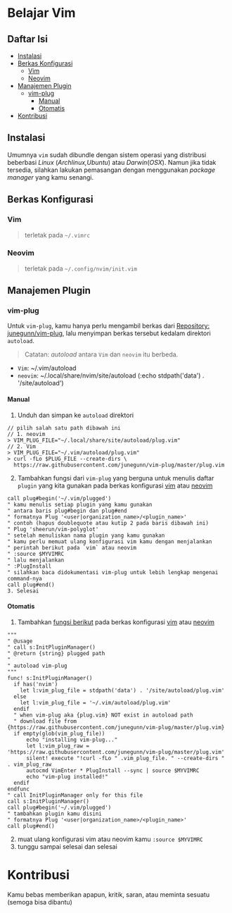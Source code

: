 # Belajar Vim 

## Daftar Isi
<!-- vim-markdown-toc GFM -->

  * [Instalasi](#instalasi)
  * [Berkas Konfigurasi](#berkas-konfigurasi)
    * [Vim](#vim)
    * [Neovim](#neovim)
  * [Manajemen Plugin](#manajemen-plugin)
    * [vim-plug](#vim-plug)
      * [Manual](#manual)
      * [Otomatis](#otomatis)
* [Kontribusi](#kontribusi)

<!-- vim-markdown-toc -->

## Instalasi

Umumnya `vim` sudah dibundle dengan sistem operasi yang distribusi beberbasi _Linux_ (_Archlinux,Ubuntu_) atau _Darwin_(_OSX_). Namun jika tidak tersedia, silahkan lakukan pemasangan dengan menggunakan _package manager_ yang kamu senangi.

## Berkas Konfigurasi

### Vim 
> terletak pada `~/.vimrc`
### Neovim
> terletak pada `~/.config/nvim/init.vim`

## Manajemen Plugin
### vim-plug
Untuk `vim-plug`, kamu hanya perlu mengambil berkas dari [Repository: junegunn/vim-plug](https://github.com/junegunn/vim-plug/blob/master/plug.vim?raw=true), lalu menyimpan berkas tersebut kedalam direktori `autoload`.
   
> Catatan: _autoload_ antara `Vim` dan `neovim` itu berbeda.
   
* `Vim`: ~/.vim/autoload
* `neovim`: ~/.local/share/nvim/site/autoload (:echo stdpath('data') . '/site/autoload')
   
#### Manual
1. Unduh dan simpan ke `autoload` direktori 
```shell
// pilih salah satu path dibawah ini 
// 1. neovim
> VIM_PLUG_FILE="~/.local/share/site/autoload/plug.vim"
// 2. Vim
> VIM_PLUG_FILE="~/.vim/autoload/plug.vim"
> curl -fLo $PLUG_FILE --create-dirs \
  https://raw.githubusercontent.com/junegunn/vim-plug/master/plug.vim
```
2. Tambahkan fungsi dari `vim-plug` yang berguna untuk menulis daftar `plugin` yang kita gunakan pada berkas konfigurasi [vim](#vim) atau [neovim](#neovim) 
```viml
call plug#begin('~/.vim/plugged')
" kamu menulis setiap plugin yang kamu gunakan
" antara baris plug#begin dan plug#end
" formatnya Plug '<user|organization_name>/<plugin_name>'
" contoh (hapus doublequote atau kutip 2 pada baris dibawah ini)
" Plug 'sheerun/vim-polyglot' 
" setelah menuliskan nama plugin yang kamu gunakan 
" kamu perlu memuat ulang konfigurasi vim kamu dengan menjalankan 
" perintah berikut pada `vim` atau neovim
" :source $MYVIMRC
" lalu menjalankan 
" :PlugInstall
" silahkan baca didokumentasi vim-plug untuk lebih lengkap mengenai command-nya
call plug#end()
3. Selesai
```

#### Otomatis
1. Tambahkan [fungsi berikut](https://github.com/ri7nz/.dotifiles/commit/cdc6b84c376722ce88a3c96342e56d737e4e2ee2#diff-7b703895bd6083d95820fd09acf991e47e2a9dc7822d0dbfdb54d7f4486eb1afR5-R29) pada berkas konfigurasi [vim](#vim) atau [neovim](#neovim) 
```viml
"""
" @usage
" call s:InitPluginManager()
" @return {string} plugged path
"
" autoload vim-plug 
"""
func! s:InitPluginManager()
  if has('nvim')
    let l:vim_plug_file = stdpath('data') . '/site/autoload/plug.vim'
  else
    let l:vim_plug_file = '~/.vim/autoload/plug.vim'
  endif
  " when vim-plug aka {plug.vim} NOT exist in autoload path
  " download file from {https://raw.githubusercontent.com/junegunn/vim-plug/master/plug.vim}
  if empty(glob(vim_plug_file))
      echo "installing vim-plug..."
      let l:vim_plug_raw = 'https://raw.githubusercontent.com/junegunn/vim-plug/master/plug.vim'
      silent! execute "!curl -fLo " .vim_plug_file. " --create-dirs " . vim_plug_raw
      autocmd VimEnter * PlugInstall --sync | source $MYVIMRC
      echo "vim-plug installed!"
  endif
endfunc
" call InitPluginManager only for this file
call s:InitPluginManager()
call plug#begin('~/.vim/plugged')
" tambahkan plugin kamu disini
" formatnya Plug '<user|organization_name>/<plugin_name>'
call plug#end()
```
2. muat ulang konfigurasi vim atau neovim kamu `:source $MYVIMRC`
3. tunggu sampai selesai dan selesai
 
# Kontribusi

Kamu bebas memberikan apapun, kritik, saran, atau meminta sesuatu (semoga bisa dibantu) 

